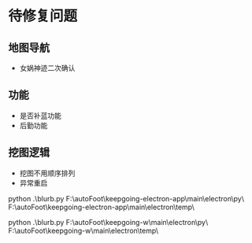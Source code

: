 # 待修复问题

## 地图导航
- 女娲神迹二次确认

## 功能
- 是否补蓝功能
- 后勤功能

## 挖图逻辑
-  挖图不用顺序排列
-  异常重启

python .\blurb.py F:\autoFoot\keepgoing-electron-app\main\electron\py\ F:\autoFoot\keepgoing-electron-app\main\electron\temp\

python .\blurb.py F:\autoFoot\keepgoing-w\main\electron\py\ F:\autoFoot\keepgoing-w\main\electron\temp\

